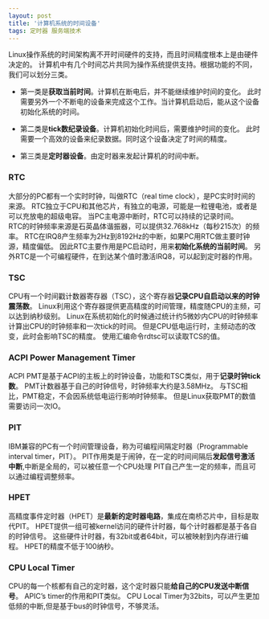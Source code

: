 ```yaml
---
layout: post
title: '计算机系统的时间设备'
tags: 定时器 服务端技术
---
```



Linux操作系统的时间架构离不开时间硬件的支持，而且时间精度根本上是由硬件决定的。
计算机中有几个时间芯片共同为操作系统提供支持。根据功能的不同，我们可以划分三类。

*   第一类是**获取当前时间**。计算机在断电后，并不能继续维护时间的变化。
此时需要另外一个不断电的设备来完成这个工作。当计算机启动后，能从这个设备初始化系统的时间。

*   第二类是**tick数纪录设备**。计算机初始化时间后，需要维护时间的变化。
此时需要一个高效的设备来纪录数据。同时这个设备决定了时间的精度。

*   第三类是**定时器设备**。由定时器来发起计算机的时间中断。

###   RTC

大部分的PC都有一个实时时钟，叫做RTC（real time clock），是PC实时时间的来源。
RTC独立于CPU和其他芯片，有独立的电源，可能是一粒锂电池，或者是可以充放电的超级电容。
当PC主电源中断时，RTC可以持续的记录时间。   
RTC的时钟频率来源是石英晶体谐振器，可以提供32.768kHz（每秒215次）的频率。
RTC在IRQ8产生频率为2Hz到8192Hz的中断，如果PC用RTC做主要时钟源，精度偏低。
因此RTC主要作用是PC启动时，用来**初始化系统的当前时间**。
另外RTC是一个可编程硬件，在到达某个值时激活IRQ8，可以起到定时器的作用。

###   TSC

CPU有一个时间戳计数器寄存器（TSC），这个寄存器**记录CPU自启动以来的时钟震荡数**。
Linux利用这个寄存器提供更高精度的时间管理，精度随CPU的主频，可以达到纳秒级别。
Linux在系统初始化的时候通过统计约5微妙内CPU的时钟频率计算出CPU的时钟频率和一次tick的时间。
但是CPU低电运行时，主频动态的改变，此时会影响TSC的精度。
使用汇编命令rdtsc可以读取TCS的值。

###   ACPI Power Management Timer

ACPI PMT是基于ACPI的主板上的时钟设备，功能和TSC类似，用于**记录时钟tick数**。
PMT计数器基于自己的时钟信号，时钟频率大约是3.58MHz。
与TSC相比，PMT稳定，不会因系统低电运行影响时钟频率。
但是Linux获取PMT的数值需要访问一次IO。

###   PIT

IBM兼容的PC有一个时间管理设备，称为可编程间隔定时器（Programmable interval timer，PIT）。
PIT作用类是于闹钟，在一定的时间间隔后**发起信号激活中断**,中断是全局的，可以被任意一个CPU处理
PIT自己产生一定的频率，而且可以通过编程调整频率。
    
###   HPET

高精度事件定时器（HPET）是**最新的定时器电路**，集成在南桥芯片中，目标是取代PIT。
HPET提供一组可被kernel访问的硬件计时器，每个计时器都是基于各自的时钟信号。
这些硬件计时器，有32bit或者64bit，可以被映射到内存进行编程。
HPET的精度不低于100纳秒。

###   CPU Local Timer

CPU的每一个核都有自己的定时器，这个定时器只能**给自己的CPU发送中断信号**。
APIC’s timer的作用和PIT类似。
CPU Local Timer为32bits，可以产生更加低频的中断,但是基于bus的时钟信号，不够灵活。
